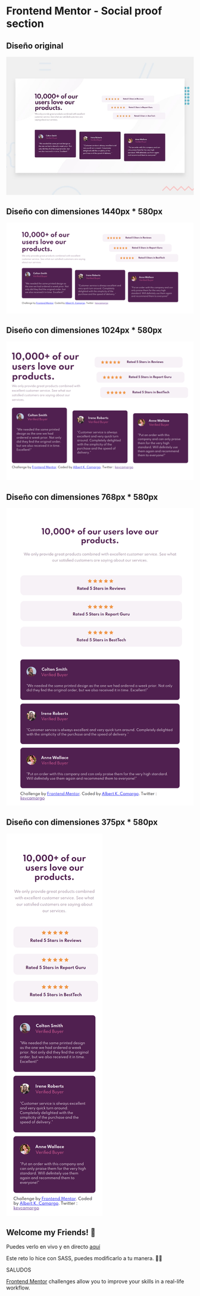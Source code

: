 # Frontend Mentor - Social proof section

## Diseño original 
![Design preview for the Social proof section coding challenge](./design/desktop-preview.jpg)

## Diseño con dimensiones 1440px * 580px
![Design in 1440px * 580px](./screenPreview/1440x580.png)

## Diseño con dimensiones 1024px * 580px
![Design in 1024x580](./screenPreview/1024x580.png)

## Diseño con dimensiones 768px * 580px
![Design in 768x580](./screenPreview/768x580.png)

## Diseño con dimensiones 375px * 580px
![Design in 375x580](./screenPreview/375x580.png)

## Welcome my Friends! 👋

Puedes verlo en vivo y en directo [aquí](https://kevocam.github.io/frontendmentor-social-proof-section/)

Este reto lo hice con SASS, puedes modificarlo a tu manera.  🤙🤙

SALUDOS

[Frontend Mentor](https://www.frontendmentor.io) challenges allow you to improve your skills in a real-life workflow.
